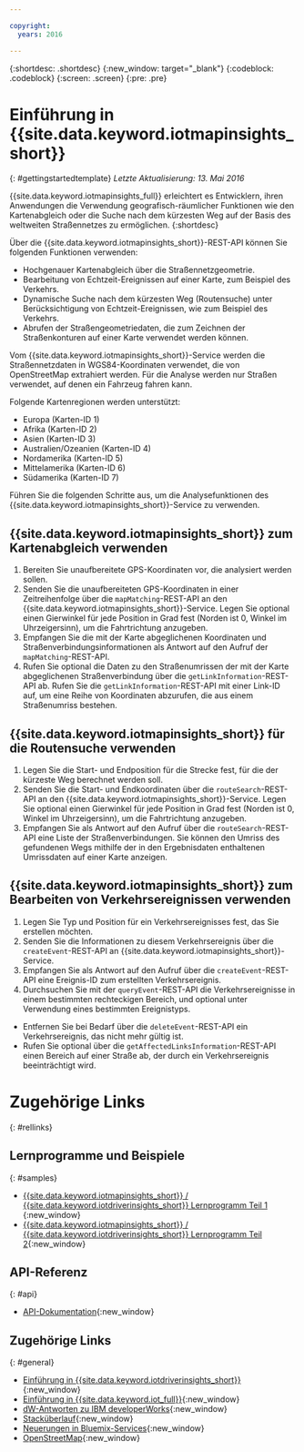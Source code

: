 ```yaml
---

copyright:
  years: 2016

---
```


{:shortdesc: .shortdesc}
{:new_window: target="_blank"}
{:codeblock: .codeblock}
{:screen: .screen}
{:pre: .pre}


# Einführung in {{site.data.keyword.iotmapinsights_short}}
{: #gettingstartedtemplate}
*Letzte Aktualisierung: 13. Mai 2016*

{{site.data.keyword.iotmapinsights_full}} erleichtert es Entwicklern, ihren Anwendungen die Verwendung geografisch-räumlicher Funktionen wie den Kartenabgleich oder die Suche nach dem kürzesten Weg auf der Basis des weltweiten Straßennetzes zu ermöglichen.
{:shortdesc}

Über die {{site.data.keyword.iotmapinsights_short}}-REST-API können Sie folgenden Funktionen verwenden: 

- Hochgenauer Kartenabgleich über die Straßennetzgeometrie. 
- Bearbeitung von Echtzeit-Ereignissen auf einer Karte, zum Beispiel des Verkehrs. 
- Dynamische Suche nach dem kürzesten Weg (Routensuche) unter Berücksichtigung von Echtzeit-Ereignissen, wie zum Beispiel des Verkehrs. 
- Abrufen der Straßengeometriedaten, die zum Zeichnen der Straßenkonturen auf einer Karte verwendet werden können. 

Vom {{site.data.keyword.iotmapinsights_short}}-Service werden die Straßennetzdaten in WGS84-Koordinaten verwendet, die von OpenStreetMap extrahiert werden. Für die Analyse werden nur Straßen verwendet, auf denen ein Fahrzeug fahren kann. 

Folgende Kartenregionen werden unterstützt: 

- Europa (Karten-ID 1)
- Afrika (Karten-ID 2)
- Asien (Karten-ID 3)
- Australien/Ozeanien (Karten-ID 4)
- Nordamerika (Karten-ID 5)
- Mittelamerika (Karten-ID 6)
- Südamerika (Karten-ID 7)


Führen Sie die folgenden Schritte aus, um die Analysefunktionen des {{site.data.keyword.iotmapinsights_short}}-Service zu verwenden. 

## {{site.data.keyword.iotmapinsights_short}} zum Kartenabgleich verwenden

1. Bereiten Sie unaufbereitete GPS-Koordinaten vor, die analysiert werden sollen. 
2. Senden Sie die unaufbereiteten GPS-Koordinaten in einer Zeitreihenfolge über die `mapMatching`-REST-API an den {{site.data.keyword.iotmapinsights_short}}-Service. Legen Sie optional einen Gierwinkel für jede Position in Grad fest (Norden ist 0, Winkel im Uhrzeigersinn), um die Fahrtrichtung anzugeben. 
3. Empfangen Sie die mit der Karte abgeglichenen Koordinaten und Straßenverbindungsinformationen als Antwort auf den Aufruf der `mapMatching`-REST-API. 
4. Rufen Sie optional die Daten zu den Straßenumrissen der mit der Karte abgeglichenen Straßenverbindung über die `getLinkInformation`-REST-API ab. Rufen Sie die `getLinkInformation`-REST-API mit einer Link-ID auf, um eine Reihe von Koordinaten abzurufen, die aus einem Straßenumriss bestehen. 

## {{site.data.keyword.iotmapinsights_short}} für die Routensuche verwenden

1. Legen Sie die Start- und Endposition für die Strecke fest, für die der kürzeste Weg berechnet werden soll. 
2. Senden Sie die Start- und Endkoordinaten über die `routeSearch`-REST-API an den {{site.data.keyword.iotmapinsights_short}}-Service. Legen Sie optional einen Gierwinkel für jede Position in Grad fest (Norden ist 0, Winkel im Uhrzeigersinn), um die Fahrtrichtung anzugeben. 
3. Empfangen Sie als Antwort auf den Aufruf über die `routeSearch`-REST-API eine Liste der Straßenverbindungen. Sie können den Umriss des gefundenen Wegs mithilfe der in den Ergebnisdaten enthaltenen Umrissdaten auf einer Karte anzeigen. 

## {{site.data.keyword.iotmapinsights_short}} zum Bearbeiten von Verkehrsereignissen verwenden

1. Legen Sie Typ und Position für ein Verkehrsereignisses fest, das Sie erstellen möchten. 
2. Senden Sie die Informationen zu diesem Verkehrsereignis über die `createEvent`-REST-API an {{site.data.keyword.iotmapinsights_short}}-Service. 
3. Empfangen Sie als Antwort auf den Aufruf über die `createEvent`-REST-API eine Ereignis-ID zum erstellten Verkehrsereignis. 
4. Durchsuchen Sie mit der `queryEvent`-REST-API die Verkehrsereignisse in einem bestimmten rechteckigen Bereich, und optional unter Verwendung eines bestimmten Ereignistyps. 

- Entfernen Sie bei Bedarf über die `deleteEvent`-REST-API ein Verkehrsereignis, das nicht mehr gültig ist. 
- Rufen Sie optional über die `getAffectedLinksInformation`-REST-API einen Bereich auf einer Straße ab, der durch ein Verkehrsereignis beeinträchtigt wird. 


# Zugehörige Links
{: #rellinks}
## Lernprogramme und Beispiele
{: #samples}
* [{{site.data.keyword.iotmapinsights_short}} / {{site.data.keyword.iotdriverinsights_short}} Lernprogramm Teil 1 ](https://github.com/IBM-Bluemix/car-data-management){:new_window}
* [{{site.data.keyword.iotmapinsights_short}} / {{site.data.keyword.iotdriverinsights_short}} Lernprogramm Teil 2](https://github.com/IBM-Bluemix/map-driver-insights){:new_window}

## API-Referenz
{: #api}

* [API-Dokumentation](http://ibm.biz/IoTContextMapping_APIdoc){:new_window}

## Zugehörige Links
{: #general}
* [Einführung in {{site.data.keyword.iotdriverinsights_short}}](../IotDriverInsights/index.html){:new_window}
* [Einführung in {{site.data.keyword.iot_full}}](https://www.ng.bluemix.net/docs/services/IoT/index.html){:new_window}
* [dW-Antworten zu IBM developerWorks](https://developer.ibm.com/answers/topics/iot-context-mapping){:new_window}
* [Stacküberlauf](http://stackoverflow.com/questions/tagged/iot-context-mapping){:new_window}
* [Neuerungen in Bluemix-Services](http://www.ng.bluemix.net/docs/whatsnew/index.html#services_category){:new_window}
* [OpenStreetMap](http://www.openstreetmap.org/){:new_window}

